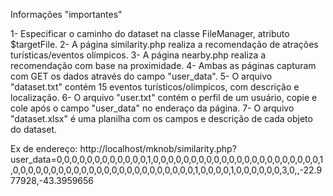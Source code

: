 Informações "importantes"


1- Especificar o caminho do dataset na classe FileManager, atributo $targetFile.
2- A página similarity.php realiza a recomendação de atrações turísticas/eventos olímpicos.
3- A página nearby.php realiza a recomendação com base na proximidade.
4- Ambas as páginas capturam com GET os dados através do campo "user_data".
5- O arquivo "dataset.txt" contém 15 eventos turísticos/olímpicos, com descrição e localização.
6- O arquivo "user.txt" contém o perfil de um usuário, copie e cole após o campo "user_data" no enderaço da página.
7- O arquivo "dataset.xlsx" é uma planilha com os campos e descrição de cada objeto do dataset.

Ex de endereço: http://localhost/mknob/similarity.php?user_data=0,0,0,0,0,0,0,0,0,0,0,0,1,0,0,0,0,0,0,0,0,0,0,0,0,0,0,0,0,0,0,0,0,0,0,1,0,0,0,0,0,0,0,0,0,0,0,0,0,0,0,0,0,0,0,0,0,0,0,0,1,0,0,0,0,1,0,0,0,0,0,0,3,0,,-22.977928,-43.3959656

